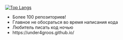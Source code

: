 [![Top Langs](https://github-readme-stats.vercel.app/api/top-langs/?username=Under4groos&layout=compact&theme=transparent&show_icons=true)](https://github.com/anuraghazra/github-readme-stats)
 
<ul>
  <li>Более 100 репозиториев!</li>
  <li>Главное не обосраться во время написания кода</li>
  <li>Любитель писать код ночью </li>
  <li>https://under4groos.github.io/</li> 
</ul>
 
